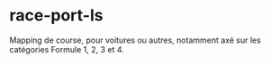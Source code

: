 # race-port-ls
Mapping de course, pour voitures ou autres, notamment axé sur les catégories Formule 1, 2, 3 et 4.

